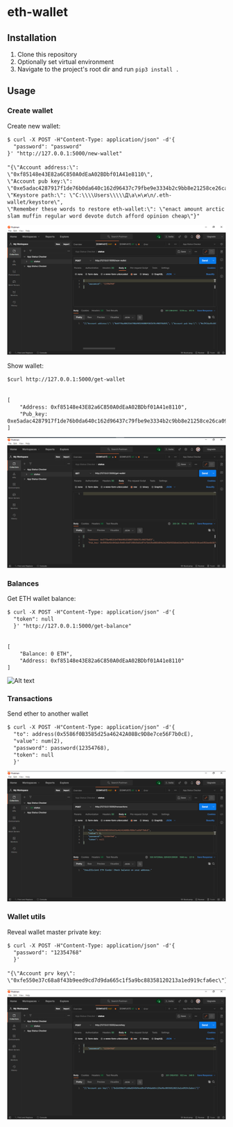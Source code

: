 # eth-wallet 


## Installation
1. Clone this repository  
2. Optionally set virtual environment  
3. Navigate to the project's root dir and run `pip3 install .`   
 
## Usage



### Create wallet
Create new wallet:
```
$ curl -X POST -H"Content-Type: application/json" -d'{
  "password": "password"
}' "http://127.0.0.1:5000/new-wallet"

"{\"Account address:\": \"0xf85148e43E82a6C850A0dEaA02BDbf01A41e8110\", 
\"Account pub key:\": \"0xe5adac4287917f1de76b0da640c162d96437c79fbe9e3334b2c9bb8e21258ce26ca094ed22fb7420ab2efea59750408bd0f28ae6f14bf39056ac95b8b4c289ef\", 
\"Keystore path:\": \"C:\\\\Users\\\\\Д\а\н\и\л/.eth-wallet/keystore\", 
\"Remember these words to restore eth-wallet:\": \"enact amount arctic slam muffin regular word devote dutch afford opinion cheap\"}"
```
![Alt text](doc/imgs/postman-new-wallet.png?raw=true "Create new wallets!")

Show wallet:
```
$curl http://127.0.0.1:5000/get-wallet


[
    "Address: 0xf85148e43E82a6C850A0dEaA02BDbf01A41e8110",
    "Pub_key: 0xe5adac4287917f1de76b0da640c162d96437c79fbe9e3334b2c9bb8e21258ce26ca094ed22fb7420ab2efea59750408bd0f28ae6f14bf39056ac95b8b4c289ef"
]
```
![Alt text](doc/imgs/postman-get-wallet.png?raw=true "Get wallet!")

### Balances
Get ETH wallet balance:
```
$ curl -X POST -H"Content-Type: application/json" -d'{
  "token": null
  }' "http://127.0.0.1:5000/get-balance"


[
    "Balance: 0 ETH",
    "Address: 0xf85148e43E82a6C850A0dEaA02BDbf01A41e8110"
]
```
![Alt text](doc/imgs/postmanget-balance.png?raw=true "Wallet's get balance!")

### Transactions
Send ether to another wallet
```
$ curl -X POST -H"Content-Type: application/json" -d'{
  "to": address(0x5586f0B3585d25a46242A08Bc9D8e7ce56F7b0cE),
  "value": num(2),
  "password": password(12354768),
  "token": null
  }'

```
![Alt text](doc/imgs/postman-transactions.png?raw=true "Wallet's send transaction!")

### Wallet utils

Reveal wallet master private key:
```
$ curl -X POST -H"Content-Type: application/json" -d'{
  "password": "12354768"
  }'  
  
"{\"Account prv key\": \"0xfe550e37c68a8f43b9eed9cd7d9da665c1f5a9bc88358120213a1ed919cfa6ec\"}"
``` 
![Alt text](doc/imgs/postman-secretkey.png?raw=true "Wallet's Secret key!")  


